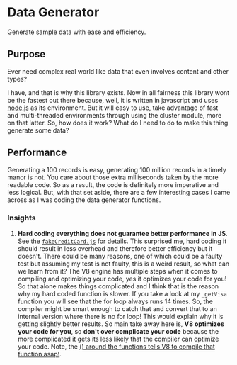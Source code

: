 # Data Generator
Generate sample data with ease and efficiency.

## Purpose

Ever need complex real world like data that even involves content and other types?

I have, and that is why this library exists. Now in all fairness this library wont be the fastest out there because,
 well, it is written in javascript and uses [node.js](https://nodejs.org/en/) as its environment. But it will easy 
 to use, take advantage of fast and multi-threaded environments through using the cluster module, more on that latter. 
 So, how does it work? What do I need to do to make this thing generate some data?


## Performance
Generating a 100 records is easy, generating 100 million records in a timely manor is not. You care about those extra 
milliseconds taken by the more readable code. So as a result, the code is definitely more imperative and less logical.
But, with that set aside, there are a few interesting cases I came across as I was coding the data generator functions.

### Insights
1) __Hard coding everything does not guarantee better performance in JS__. See the 
[`fakeCreditCard.js`](src/tests/fakeCreditCard.js) 
for details. This surprised me, hard coding it should result in less overhead and therefore better efficiency but it 
doesn't. There could be many reasons, one of which could be a faulty test but assuming my test is not faulty, this is
a weird result, so what can we learn from it? The V8 engine has multiple steps when it comes to compiling and
optimizing your code, yes it optimizes your code for you! So that alone makes things complicated and I think that is 
the reason why my hard coded function is slower. If you take a look at my `_getVisa` function you will see that the 
for loop always runs 14 times. So, the compiler might be smart enough to catch that and convert that to an internal 
version where there is no for loop! This would explain why it is getting slightly better results. So main take away
here is, __V8 optimizes your code for you__, so __don't over complicate your code__ because the more complicated it
gets its less likely that the compiler can optimize your code. Note, the 
[() around the functions tells V8 to compile that function asap!](https://v8.dev/blog/code-caching-for-devs#iife).